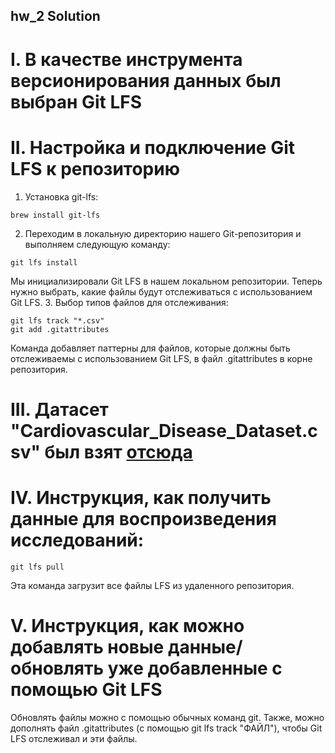 ## hw_2 Solution 

# I. В качестве инструмента версионирования данных был выбран Git LFS


# II. Настройка и подключение Git LFS к репозиторию

1. Установка git-lfs:
```
brew install git-lfs
```
2. Переходим в локальную директорию нашего Git-репозитория и выполняем следующую команду:
```
git lfs install
```
Мы инициализировали Git LFS в нашем локальном репозитории. Теперь нужно выбрать, какие файлы будут отслеживаться с использованием Git LFS.
3. Выбор типов файлов для отслеживания:
```
git lfs track "*.csv"
git add .gitattributes
```
Команда добавляет паттерны для файлов, которые должны быть отслеживаемы с использованием Git LFS, в файл .gitattributes в корне репозитория.

# III. Датасет "Cardiovascular_Disease_Dataset.csv" был взят [отсюда](https://www.kaggle.com/datasets/jocelyndumlao/cardiovascular-disease-dataset)


# IV. Инструкция, как получить данные для воспроизведения исследований:  
```
git lfs pull
```
Эта команда загрузит все файлы LFS из удаленного репозитория.

# V. Инструкция, как можно добавлять новые данные/обновлять уже добавленные с помощью Git LFS
Обновлять файлы можно с помощью обычных команд git. Также, можно дополнять файл .gitattributes (с помощью git lfs track "ФАЙЛ"), чтобы Git LFS отслеживал и эти файлы. 


